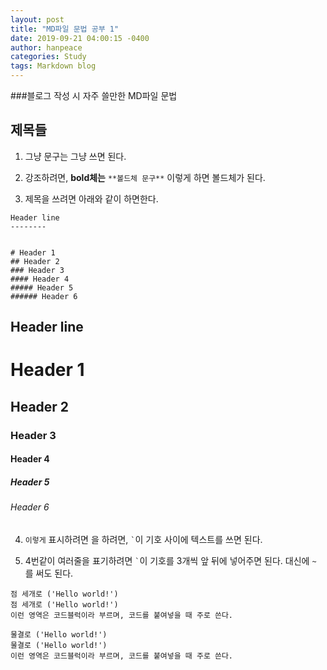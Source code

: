 ```yaml
---
layout: post
title: "MD파일 문법 공부 1"
date: 2019-09-21 04:00:15 -0400
author: hanpeace
categories: Study
tags: Markdown blog
---
```


###블로그 작성 시 자주 쓸만한 MD파일 문법


## 제목들

1. 그냥 문구는 그냥 쓰면 된다.

2. 강조하려면, **bold체는** `**볼드체 문구**` 이렇게 하면 볼드체가 된다.

3. 제목을 쓰려면 아래와 같이 하면한다.

```
Header line
--------


# Header 1
## Header 2
### Header 3
#### Header 4
##### Header 5
###### Header 6
```

Header line
--------


# Header 1
## Header 2
### Header 3
#### Header 4
##### Header 5
###### Header 6


4. `이렇게` 표시하려면 을 하려면, `` ` ``이 기호 사이에 텍스트를 쓰면 된다.

5. 4번같이 여러줄을 표기하려면 `` ` ``이 기호를 3개씩 앞 뒤에 넣어주면 된다. 대신에 `~` 를 써도 된다.

```
점 세개로 ('Hello world!')
점 세개로 ('Hello world!')
이런 영역은 코드블럭이라 부르며, 코드를 붙여넣을 때 주로 쓴다.
```

~~~
물결로 ('Hello world!')
물결로 ('Hello world!')
이런 영역은 코드블럭이라 부르며, 코드를 붙여넣을 때 주로 쓴다.
~~~
